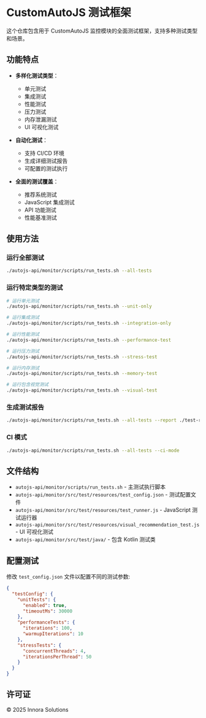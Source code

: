 # CustomAutoJS 测试框架

这个仓库包含用于 CustomAutoJS 监控模块的全面测试框架，支持多种测试类型和场景。

## 功能特点

- **多样化测试类型**：
  - 单元测试
  - 集成测试
  - 性能测试
  - 压力测试
  - 内存泄漏测试
  - UI 可视化测试

- **自动化测试**：
  - 支持 CI/CD 环境
  - 生成详细测试报告
  - 可配置的测试执行

- **全面的测试覆盖**：
  - 推荐系统测试
  - JavaScript 集成测试
  - API 功能测试
  - 性能基准测试

## 使用方法

### 运行全部测试

```bash
./autojs-api/monitor/scripts/run_tests.sh --all-tests
```

### 运行特定类型的测试

```bash
# 运行单元测试
./autojs-api/monitor/scripts/run_tests.sh --unit-only

# 运行集成测试
./autojs-api/monitor/scripts/run_tests.sh --integration-only

# 运行性能测试
./autojs-api/monitor/scripts/run_tests.sh --performance-test

# 运行压力测试
./autojs-api/monitor/scripts/run_tests.sh --stress-test

# 运行内存测试
./autojs-api/monitor/scripts/run_tests.sh --memory-test

# 运行包含视觉测试
./autojs-api/monitor/scripts/run_tests.sh --visual-test
```

### 生成测试报告

```bash
./autojs-api/monitor/scripts/run_tests.sh --all-tests --report ./test-reports
```

### CI 模式

```bash
./autojs-api/monitor/scripts/run_tests.sh --all-tests --ci-mode
```

## 文件结构

- `autojs-api/monitor/scripts/run_tests.sh` - 主测试执行脚本
- `autojs-api/monitor/src/test/resources/test_config.json` - 测试配置文件
- `autojs-api/monitor/src/test/resources/test_runner.js` - JavaScript 测试运行器
- `autojs-api/monitor/src/test/resources/visual_recommendation_test.js` - UI 可视化测试
- `autojs-api/monitor/src/test/java/` - 包含 Kotlin 测试类

## 配置测试

修改 `test_config.json` 文件以配置不同的测试参数:

```json
{
  "testConfig": {
    "unitTests": {
      "enabled": true,
      "timeoutMs": 30000
    },
    "performanceTests": {
      "iterations": 100,
      "warmupIterations": 10
    },
    "stressTests": {
      "concurrentThreads": 4,
      "iterationsPerThread": 50
    }
  }
}
```

## 许可证

© 2025 Innora Solutions